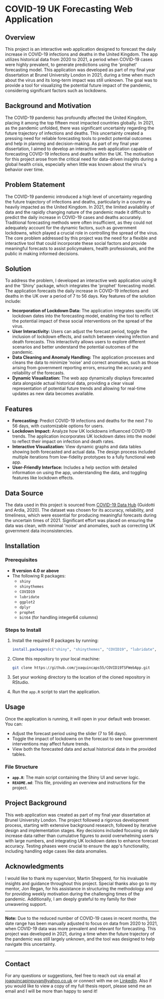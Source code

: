 # COVID-19 UK Forecasting Web Application

## Overview

This project is an interactive web application designed to forecast the daily increase in COVID-19 infections and deaths in the United Kingdom. The app utilizes historical data from 2020 to 2021, a period when COVID-19 cases were highly prevalent, to generate predictions using the 'prophet' forecasting model. This application was developed as part of my final year dissertation at Brunel University London in 2021, during a time when much about the virus and its long-term impact was still unknown. The goal was to provide a tool for visualizing the potential future impact of the pandemic, considering significant factors such as lockdowns.

## Background and Motivation

The COVID-19 pandemic has profoundly affected the United Kingdom, placing it among the top fifteen most impacted countries globally. In 2021, as the pandemic unfolded, there was significant uncertainty regarding the future trajectory of infections and deaths. This uncertainty created a pressing need for reliable forecasting tools to predict potential outcomes and help in planning and decision-making. As part of my final year dissertation, I aimed to develop an interactive web application capable of forecasting COVID-19 infections and deaths within the UK. The motivation for this project arose from the critical need for data-driven insights during a global health crisis, especially when little was known about the virus's behavior over time.

## Problem Statement

The COVID-19 pandemic introduced a high level of uncertainty regarding the future trajectory of infections and deaths, particularly in a country as heavily impacted as the United Kingdom. In 2021, the limited availability of data and the rapidly changing nature of the pandemic made it difficult to predict the daily increase in COVID-19 cases and deaths accurately. Traditional forecasting methods were often insufficient, as they could not adequately account for the dynamic factors, such as government lockdowns, which played a crucial role in controlling the spread of the virus. The core problem addressed by this project was the need for a flexible and interactive tool that could incorporate these social factors and provide meaningful forecasts to assist policymakers, health professionals, and the public in making informed decisions.

## Solution

To address the problem, I developed an interactive web application using R and the 'Shiny' package, which integrates the 'prophet' forecasting model. The application forecasts the daily increase in COVID-19 infections and deaths in the UK over a period of 7 to 56 days. Key features of the solution include:

- **Incorporation of Lockdown Data:** The application integrates specific UK lockdown dates into the forecasting model, enabling the tool to reflect the potential impact of these social interventions on the spread of the virus.
- **User Interactivity:** Users can adjust the forecast period, toggle the inclusion of lockdown effects, and switch between viewing infection and death forecasts. This interactivity allows users to explore different scenarios and better understand the potential outcomes of the pandemic.
- **Data Cleaning and Anomaly Handling:** The application processes and cleans the data to minimize 'noise' and correct anomalies, such as those arising from government reporting errors, ensuring the accuracy and reliability of the forecasts.
- **Dynamic Visualization:** The web app dynamically displays forecasted data alongside actual historical data, providing a clear visual representation of potential future trends and allowing for real-time updates as new data becomes available.

## Features

- **Forecasting:** Predict COVID-19 infections and deaths for the next 7 to 56 days, with customizable options for users.
- **Lockdown Impact:** Analyze how UK lockdowns influenced COVID-19 trends. The application incorporates UK lockdown dates into the model to reflect their impact on infection and death rates.
- **Interactive Visualization:** View dynamic graphs and data tables showing both forecasted and actual data. The design process included multiple iterations from low-fidelity prototypes to a fully functional web app.
- **User-Friendly Interface:** Includes a help section with detailed information on using the app, understanding the data, and toggling features like lockdown effects.

## Data Source

The data used in this project is sourced from [COVID-19 Data Hub](https://covid19datahub.io/) (Guidotti and Ardia, 2020). The dataset was chosen for its accuracy, reliability, and timeliness, which were essential for producing meaningful forecasts during the uncertain times of 2021. Significant effort was placed on ensuring the data was clean, with minimal 'noise' and anomalies, such as correcting UK government data inconsistencies.

## Installation

### Prerequisites

- **R version 4.0 or above**
- The following R packages:
  - `shiny`
  - `shinythemes`
  - `COVID19`
  - `lubridate`
  - `ggplot2`
  - `dplyr`
  - `prophet`
  - `bit64` (for handling integer64 columns)

### Steps to Install

1. Install the required R packages by running:
   ```R
   install.packages(c("shiny", "shinythemes", "COVID19", "lubridate", "ggplot2", "dplyr", "prophet", "bit64"))
   ```

2. Clone this repository to your local machine:
   ```bash
   git clone https://github.com/joaquincaps55/COVID19TSFWebApp.git
   ```

3. Set your working directory to the location of the cloned repository in RStudio.

4. Run the `app.R` script to start the application.

## Usage

Once the application is running, it will open in your default web browser. You can:

- Adjust the forecast period using the slider (7 to 56 days).
- Toggle the impact of lockdowns on the forecast to see how government interventions may affect future trends.
- View both the forecasted data and actual historical data in the provided tables.

### File Structure

- **`app.R`**: The main script containing the Shiny UI and server logic.
- **`README.md`**: This file, providing an overview and instructions for the project.

## Project Background

This web application was created as part of my final year dissertation at Brunel University London. The project followed a rigorous development process, starting with extensive background research, followed by iterative design and implementation stages. Key decisions included focusing on daily increase data rather than cumulative figures to avoid overwhelming users with large numbers, and integrating UK lockdown dates to enhance forecast accuracy. Testing phases were crucial to ensure the app's functionality, including handling edge cases like data anomalies.

## Acknowledgments

I would like to thank my supervisor, Martin Shepperd, for his invaluable insights and guidance throughout this project. Special thanks also go to my mentor, Jon Regan, for his assistance in structuring the methodology and for providing weekly motivation during the challenging times of the pandemic. Additionally, I am deeply grateful to my family for their unwavering support.

---

**Note:** Due to the reduced number of COVID-19 cases in recent months, the date range has been manually adjusted to focus on data from 2020 to 2021, when COVID-19 data was more prevalent and relevant for forecasting. This project was developed in 2021, during a time when the future trajectory of the pandemic was still largely unknown, and the tool was designed to help navigate this uncertainty.

---

## Contact

For any questions or suggestions, feel free to reach out via email at [joaquincapinpuyan@yahoo.co.uk](mailto:joaquincapinpuyan@yahoo.co.uk) or connect with me on [LinkedIn](https://www.linkedin.com/in/joaquin-capinpuyan-863235175). Also if you would like to view a copy of my full thesis report, please send me an email and I will be more than happy to send it!
